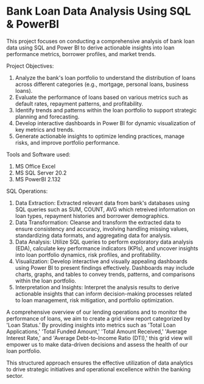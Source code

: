 # Bank Loan Data Analysis Using SQL & PowerBI
This project focuses on conducting a comprehensive analysis of bank loan data using SQL and Power BI to derive actionable insights into loan performance metrics, borrower profiles, and market trends.

Project Objectives:
1. Analyze the bank's loan portfolio to understand the distribution of loans across different categories (e.g., mortgage, personal loans, business loans).
2. Evaluate the performance of loans based on various metrics such as default rates, repayment patterns, and profitability.
3. Identify trends and patterns within the loan portfolio to support strategic planning and forecasting.
4. Develop interactive dashboards in Power BI for dynamic visualization of key metrics and trends.
5. Generate actionable insights to optimize lending practices, manage risks, and improve portfolio performance.

Tools and Software used:
1. MS Office Excel
2. MS SQL Server 20.2
3. MS PowerBI 2.132

SQL Operations:
1. Data Extraction: Extracted relevant data from bank's databases using SQL queries such as SUM, COUNT, AVG which retreived information on loan types, repayment histories and borrower demographics.
2. Data Transformation:  Cleanse and transform the extracted data to ensure consistency and accuracy, involving handling missing values, standardizing data formats, and aggregating data for analysis.
3. Data Analysis: Utilize SQL queries to perform exploratory data analysis (EDA), calculate key performance indicators (KPIs), and uncover insights into loan portfolio dynamics, risk profiles, and profitability.
4. Visualization: Develop interactive and visually appealing dashboards using Power BI to present findings effectively. Dashboards may include charts, graphs, and tables to convey trends, patterns, and comparisons within the loan portfolio.
5. Interpretation and Insights: Interpret the analysis results to derive actionable insights that can inform decision-making processes related to loan management, risk mitigation, and portfolio optimization.


A comprehensive overview of our lending operations and to monitor the performance of loans, we aim to create a grid view report categorized by 'Loan Status.’ By providing insights into metrics such as 'Total Loan Applications,' 'Total Funded Amount,' 'Total Amount Received,' 'Average Interest Rate,' and 'Average Debt-to-Income Ratio (DTI),' this grid view will empower us to make data-driven decisions and assess the health of our loan portfolio.


This structured approach ensures the effective utilization of data analytics to drive strategic initiatives and operational excellence within the banking sector.

